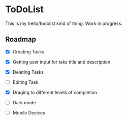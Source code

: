 # ToDoList
This is my trello/todolist kind of thing. Work in progress.
## Roadmap 
- [x] Creating Tasks
- [x] Getting user input for taks title and description
- [x] Deleting Tasks
- [ ] Editing Task
- [x] Draging to different levels of completion
- [ ] Dark mode
- [ ] Mobile Devices

